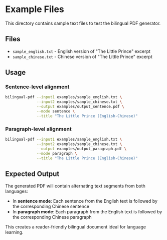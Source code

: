 # Example Files

This directory contains sample text files to test the bilingual PDF generator.

## Files

- `sample_english.txt` - English version of "The Little Prince" excerpt
- `sample_chinese.txt` - Chinese version of "The Little Prince" excerpt

## Usage

### Sentence-level alignment

```bash
bilingual-pdf --input1 examples/sample_english.txt \
              --input2 examples/sample_chinese.txt \
              --output examples/output_sentence.pdf \
              --mode sentence \
              --title "The Little Prince (English-Chinese)"
```

### Paragraph-level alignment

```bash
bilingual-pdf --input1 examples/sample_english.txt \
              --input2 examples/sample_chinese.txt \
              --output examples/output_paragraph.pdf \
              --mode paragraph \
              --title "The Little Prince (English-Chinese)"
```

## Expected Output

The generated PDF will contain alternating text segments from both languages:
- In **sentence mode**: Each sentence from the English text is followed by the corresponding Chinese sentence
- In **paragraph mode**: Each paragraph from the English text is followed by the corresponding Chinese paragraph

This creates a reader-friendly bilingual document ideal for language learning.
